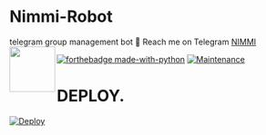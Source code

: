 # Nimmi-Robot
telegram group management bot
💌 Reach me on Telegram [NIMMI](https://t.me/nimmi_bot)
<img src = https://i.pinimg.com/originals/25/d2/54/25d254df236c61306bceb86df5f671f1.gif width = 80 align = "left">

[![forthebadge made-with-python](http://ForTheBadge.com/images/badges/made-with-python.svg)](https://www.python.org/)
[![Maintenance](https://img.shields.io/badge/Maintained%3F-yes-green.svg)](https://github.com/basimonpp/Nimmi-Robot/graphs/commit-activity)

# <b>DEPLOY.</b>
[![Deploy](https://www.herokucdn.com/deploy/button.svg)](https://heroku.com/deploy?template=https://github.com/basimonpp/Nimmi-Robot)
